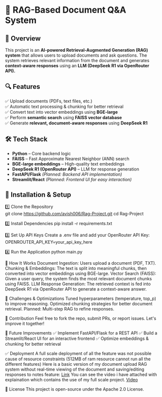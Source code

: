 # 🚀 RAG-Based Document Q&A System  

## 📌 Overview  
This project is an **AI-powered Retrieval-Augmented Generation (RAG) system** that allows users to upload documents and ask questions. The system retrieves relevant information from the document and generates **context-aware responses** using an **LLM (DeepSeek R1 via OpenRouter API).**

## 🔍 Features  
✅ Upload documents (PDFs, text files, etc.)  
✅ Automatic text processing & chunking for better retrieval  
✅ Convert text into vector embeddings using **BGE-large**  
✅ Perform **semantic search** using **FAISS vector database**  
✅ Generate **relevant, document-aware responses** using **DeepSeek R1**  

## 🛠️ Tech Stack  
- **Python** – Core backend logic  
- **FAISS** – Fast Approximate Nearest Neighbor (ANN) search  
- **BGE-large embeddings** – High-quality text embeddings  
- **DeepSeek R1 (OpenRouter API)** – LLM for response generation  
- **FastAPI/Flask** *(Planned: Backend API implementation)*  
- **Streamlit/React** *(Planned: Frontend UI for easy interaction)*  

## 🔧 Installation & Setup  
1️⃣ Clone the Repository  
git clone https://github.com/avish006/Rag-Project.git
cd Rag-Project

2️⃣ Install Dependencies
pip install -r requirements.txt

3️⃣ Set Up API Keys
Create a .env file and add your OpenRouter API Key:
OPENROUTER_API_KEY=your_api_key_here

4️⃣ Run the Application
python main.py

🧠 How It Works
Document Ingestion: Users upload a document (PDF, TXT).
Chunking & Embeddings: The text is split into meaningful chunks, then converted into vector embeddings using BGE-large.
Vector Search (FAISS): Given a user query, the system finds the most relevant document chunks using FAISS.
LLM Response Generation: The retrieved context is fed into DeepSeek R1 via OpenRouter API to generate a context-aware answer.

🎯 Challenges & Optimizations
Tuned hyperparameters (temperature, top_p) to improve reasoning.
Optimized chunking strategies for better document retrieval.
Planned: Multi-step RAG to refine responses.

🔗 Contribution
Feel free to fork the repo, submit PRs, or report issues. Let's improve it together!

🚀 Future Improvements
✅ Implement FastAPI/Flask for a REST API
✅ Build a Streamlit/React UI for an interactive frontend
✅ Optimize embeddings & chunking for better retrieval

✅ Deployment
A full scale deployment of all the feature was not possible cause of resource constraints (512MB of ram resource cannot run all the different features) 
Here is a basic version of my document upload RAG system without real-time viewing of the document and saving/editing responses to notes feature: [Link](https://app-rag-project.streamlit.app/)
You can see the video i have attached with explaination which contains the use of my full scale project.
[Video](https://www.linkedin.com/feed/update/urn:li:activity:7319416932598738944/)

📌 License
This project is open-source under the Apache 2.0 License.
